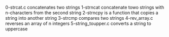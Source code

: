 0-strcat.c concatenates two strings
1-strncat concatenate towo strings with n-characters from the second string
2-strncpy is a function that copies a string into another string
3-strcmp compares two strings
4-rev_array.c reverses an array of n integers
5-string_toupper.c converts a string to uppercase
